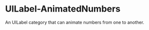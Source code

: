 UILabel-AnimatedNumbers
=======================

An UILabel  category that can animate numbers from one to another.
